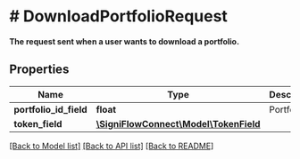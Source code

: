 # # DownloadPortfolioRequest

#### The request sent when a user wants to download a portfolio.

## Properties

Name | Type | Description | Notes
------------ | ------------- | ------------- | -------------
**portfolio_id_field** | **float** | Portfolio ID. |
**token_field** | [**\SigniFlowConnect\Model\TokenField**](TokenField.md) |  |

[[Back to Model list]](../../README.md#models) [[Back to API list]](../../README.md#endpoints) [[Back to README]](../../README.md)
